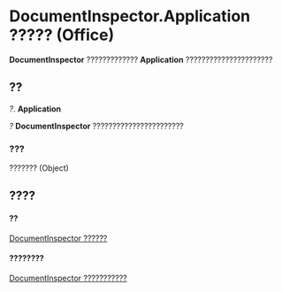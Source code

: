 
# DocumentInspector.Application ????? (Office)

 **DocumentInspector** ????????????? **Application** ??????????????????????


## ??

 _?_. **Application**

 _?_ **DocumentInspector** ???????????????????????


### ???

??????? (Object)


## ????


#### ??


[DocumentInspector ??????](75dcf0ca-5afa-996b-e8d2-13d71ac0f6f8.md)
#### ????????


[DocumentInspector ???????????](http://msdn.microsoft.com/library/4b23508a-5296-645f-2649-c1f29b921ace%28Office.15%29.aspx)